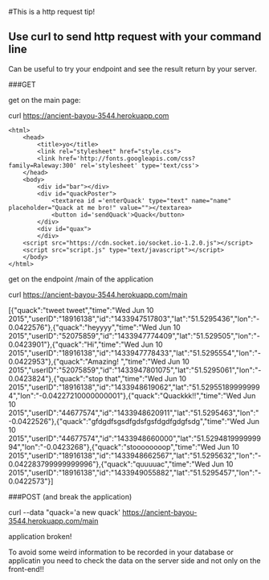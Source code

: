 #This is a http request tip!

## Use curl to send http request with your command line

Can be useful to try your endpoint and see the result return by your server.

###GET

get on the main page:

curl https://ancient-bayou-3544.herokuapp.com

```http
<html>
    <head>
        <title>yo</title>
        <link rel="stylesheet" href="style.css">
        <link href='http://fonts.googleapis.com/css?family=Raleway:300' rel='stylesheet' type='text/css'>
    </head>
    <body>
        <div id="bar"></div>
        <div id="quackPoster">
            <textarea id ='enterQuack' type="text" name="name" placeholder="Quack at me bro!" value=""></textarea>
            <button id='sendQuack'>Quack</button>
        </div>
        <div id="quax">
        </div>
    <script src="https://cdn.socket.io/socket.io-1.2.0.js"></script>
    <script src="script.js" type="text/javascript"></script>
    </body>
</html>
```

get on the endpoint /main of the application

curl https://ancient-bayou-3544.herokuapp.com/main

[{"quack":"tweet tweet","time":"Wed Jun 10 2015","userID":"18916138","id":"1433947517803","lat":"51.5295436","lon":"-0.0422576"},{"quack":"heyyyy","time":"Wed Jun 10 2015","userID":"52075859","id":"1433947774409","lat":"51.529505","lon":"-0.0423901"},{"quack":"Hi","time":"Wed Jun 10 2015","userID":"18916138","id":"1433947778433","lat":"51.5295554","lon":"-0.0422953"},{"quack":"Amazing! ","time":"Wed Jun 10 2015","userID":"52075859","id":"1433947801075","lat":"51.5295061","lon":"-0.0423824"},{"quack":"stop that","time":"Wed Jun 10 2015","userID":"18916138","id":"1433948619062","lat":"51.529551899999994","lon":"-0.04227210000000001"},{"quack":"Quackkk!!","time":"Wed Jun 10 2015","userID":"44677574","id":"1433948620911","lat":"51.5295463","lon":"-0.0422526"},{"quack":"gfdgdfsgsdfgdsfgsfdgdfgdgfsdg","time":"Wed Jun 10 2015","userID":"44677574","id":"1433948660000","lat":"51.529481999999994","lon":"-0.0423268"},{"quack":"stoooooooop","time":"Wed Jun 10 2015","userID":"18916138","id":"1433948662567","lat":"51.5295632","lon":"-0.042283799999999996"},{"quack":"quuuuac","time":"Wed Jun 10 2015","userID":"18916138","id":"1433949055882","lat":"51.5295457","lon":"-0.0422573"}]


###POST (and break the application)

curl --data "quack='a new quack' https://ancient-bayou-3544.herokuapp.com/main

application broken!

To avoid some weird information to be recorded in your database or applicatin you need to check the data on the server side and not only on the front-end!!







